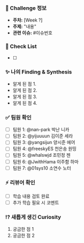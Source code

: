 ### 🌱 Challenge 정보
- **주차:** [Week ?]
- **주제:** "내용"
- **관련 이슈:** #이슈번호

### 📌 Check List
- [ ]

### ✨ 나의 Finding & Synthesis
- 알게 된 점 1.
- 알게 된 점 2.
- 알게 된 점 3.
- 알게 된 점 4.

### ✅ 팀원 확인
- [ ] 팀원 1: @nan-park 박난 니카
- [ ] 팀원 2: @yijuuuun 김이준 세라
- [ ] 팀원 3: @yangsijun 양시준 에어
- [ ] 팀원 4: @freeskyES 천은송 원띵
- [ ] 팀원 5: @whalswjd 조민정 젠
- [ ] 팀원 6: @JwithHama 이주함 하마
- [ ] 팀원 7: @01sys10 소연수 노터

### ⚡ 리뷰어 확인
- [ ] 학습 내용 검토 완료
- [ ] 추가 학습 필요 시 코멘트

### ⁉️ 새롭게 생긴 Curiosity
1. 궁금한 점 1
1. 궁금한 점 2
